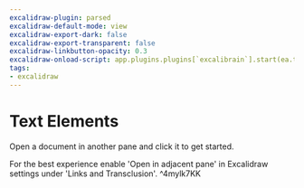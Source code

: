 ```yaml
---
excalidraw-plugin: parsed
excalidraw-default-mode: view
excalidraw-export-dark: false
excalidraw-export-transparent: false
excalidraw-linkbutton-opacity: 0.3
excalidraw-onload-script: app.plugins.plugins[`excalibrain`].start(ea.targetView.leaf);
tags:
- excalidraw
---
```


# Text Elements

Open a document in another pane and click it to get started.

For the best experience enable 'Open in adjacent pane'
in Excalidraw settings under 'Links and Transclusion'. ^4mylk7KK
